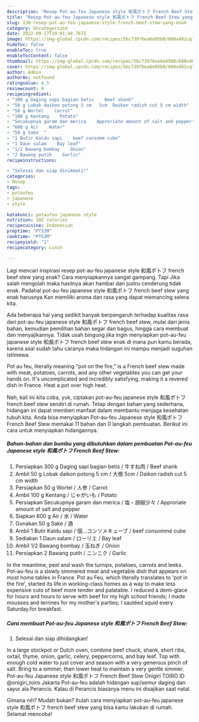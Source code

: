 ```yaml
---
description: "Resep Pot-au-feu Japanese style 和風ポトフ French Beef Stew yang Enak"
title: "Resep Pot-au-feu Japanese style 和風ポトフ French Beef Stew yang Enak"
slug: 130-resep-pot-au-feu-japanese-style-french-beef-stew-yang-enak
category: Uncategorized
date: 2022-09-17T19:01:44.767Z
image: https://img-global.cpcdn.com/recipes/5bc73976ea6e05b0/680x482cq70/pot-au-feu-japanese-style-和風ポトフ-french-beef-stew-foto-resep-utama.jpg
hideToc: false
enableToc: true
enableTocContent: false
thumbnail: https://img-global.cpcdn.com/recipes/5bc73976ea6e05b0/680x482cq70/pot-au-feu-japanese-style-和風ポトフ-french-beef-stew-foto-resep-utama.jpg
cover: https://img-global.cpcdn.com/recipes/5bc73976ea6e05b0/680x482cq70/pot-au-feu-japanese-style-和風ポトフ-french-beef-stew-foto-resep-utama.jpg
author: Admin
authorAv: notfound
ratingvalue: 4.5
reviewcount: 9
recipeingredient:
- "300 g Daging sapi bagian betis    Beef shank"
- "50 g Lobak daikon potong 5 cm   5cm  Daikon radish cut 5 cm width"
- "50 g Wortel    Carrot"
- "100 g Kentang    Potato"
- "Secukupnya garam dan merica    Approriate amount of salt and pepper"
- "600 g Air    Water"
- "50 g Sake  "
- "1 Butir Kaldu sapi    beef consomm cube"
- "1 Daun salam    Bay leaf"
- "1/2 Bawang bombay    Onion"
- "2 Bawang putih    Garlic"
recipeinstructions:

- "Selesai dan siap dinikmati!"
categories:
- Resep
tags:
- potaufeu
- japanese
- style

katakunci: potaufeu japanese style 
nutrition: 102 calories
recipecuisine: Indonesian
preptime: "PT33M"
cooktime: "PT53M"
recipeyield: "1"
recipecategory: Lunch

---
```



Lagi mencari inspirasi resep pot-au-feu japanese style 和風ポトフ french beef stew yang enak? Cara menyiapkannya sangat gampang. Tapi Jika salah mengolah maka hasilnya akan hambar dan justru cenderung tidak enak. Padahal pot-au-feu japanese style 和風ポトフ french beef stew yang enak harusnya Kan memiliki aroma dan rasa yang dapat memancing selera kita.


Ada beberapa hal yang sedikit banyak berpengaruh terhadap kualitas rasa dari pot-au-feu japanese style 和風ポトフ french beef stew, mulai dari jenis bahan, kemudian pemilihan bahan segar dan bagus, hingga cara membuat dan menyajikannya. Tidak usah bingung jika ingin menyiapkan pot-au-feu japanese style 和風ポトフ french beef stew enak di mana pun kamu berada, karena asal sudah tahu caranya maka hidangan ini mampu menjadi suguhan istimewa.

Pot au feu, literally meaning &#34;pot on the fire,&#34; is a French beef stew made with meat, potatoes, carrots, and any other vegetables you can get your hands on. It&#39;s uncomplicated and incredibly satisfying, making it a revered dish in France. Heat a pot over high heat.


Nah, kali ini kita coba, yuk, ciptakan pot-au-feu japanese style 和風ポトフ french beef stew sendiri di rumah. Tetap dengan bahan yang sederhana, hidangan ini dapat memberi manfaat dalam membantu menjaga kesehatan tubuh kita. Anda bisa menyiapkan Pot-au-feu Japanese style 和風ポトフ French Beef Stew memakai 11 bahan dan 0 langkah pembuatan. Berikut ini cara untuk menyiapkan hidangannya.

<!--inarticleads1-->

##### Bahan-bahan dan bumbu yang dibutuhkan dalam pembuatan Pot-au-feu Japanese style 和風ポトフ French Beef Stew:

1. Persiapkan 300 g Daging sapi bagian betis / 牛すね肉 / Beef shank
1. Ambil 50 g Lobak daikon potong 5 cm / 大根 5cm / Daikon radish cut 5 cm width
1. Persiapkan 50 g Wortel / 人参 / Carrot
1. Ambil 100 g Kentang / じゃがいも / Potato
1. Persiapkan Secukupnya garam dan merica / 塩・胡椒少々 / Approriate amount of salt and pepper
1. Siapkan 600 g Air / 水 / Water
1. Gunakan 50 g Sake / 酒
1. Ambil 1 Butir Kaldu sapi / 個...コンソメキューブ / beef consommé cube
1. Sediakan 1 Daun salam / ローリエ / Bay leaf
1. Ambil 1/2 Bawang bombay / 玉ねぎ / Onion
1. Persiapkan 2 Bawang putih / ニンニク / Garlic


In the meantime, peel and wash the turnips, potatoes, carrots and leeks. Pot-au-feu is a slowly simmered meat and vegetable dish that appears on most home tables in France. Pot au Feu, which literally translates to &#39;pot in the fire&#39;, started its life in working-class homes as a way to make less expensive cuts of beef more tender and palatable. I reduced a demi-glace for hours and hours to serve with beef for my high school friends; I made mousses and terrines for my mother&#39;s parties; I sautéed squid every Saturday.for breakfast. 

<!--inarticleads2-->

##### Cara membuat Pot-au-feu Japanese style 和風ポトフ French Beef Stew:


1. Selesai dan siap dihidangkan!

In a large stockpot or Dutch oven, combine beef chuck, shank, short ribs, oxtail, thyme, onion, garlic, celery, peppercorns, and bay leaf. Top with enough cold water to just cover and season with a very generous pinch of salt. Bring to a simmer, then lower heat to maintain a very gentle simmer. Pot-au-feu Japanese style 和風ポトフ French Beef Stew Onigiri TOIRO ID @onigiri_toiro Jakarta Pot-au-feu adalah hidangan sup/semur daging dan sayur ala Perancis. Kalau di Perancis biasanya menu ini disajikan saat natal. 

Gimana nih? Mudah bukan? Itulah cara menyiapkan pot-au-feu japanese style 和風ポトフ french beef stew yang bisa kamu lakukan di rumah. Selamat mencoba!
